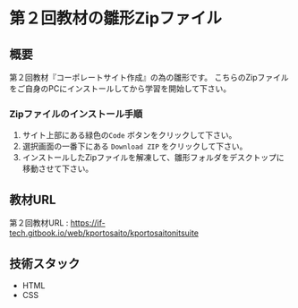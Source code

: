 # 第２回教材の雛形Zipファイル
## 概要
第２回教材『コーポレートサイト作成』の為の雛形です。
こちらのZipファイルをご自身のPCにインストールしてから学習を開始して下さい。

### Zipファイルのインストール手順
1. サイト上部にある緑色の``Code`` ボタンをクリックして下さい。
2. 選択画面の一番下にある ``Download ZIP`` をクリックして下さい。
3. インストールしたZipファイルを解凍して、雛形フォルダをデスクトップに移動させて下さい。

## 教材URL
第２回教材URL : https://if-tech.gitbook.io/web/kportosaito/kportosaitonitsuite

## 技術スタック
- HTML
- CSS
